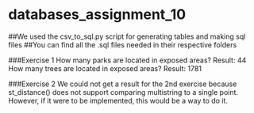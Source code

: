 # databases_assignment_10


##We used the csv_to_sql.py script for generating tables and making sql files
##You can find all the .sql files needed in their respective folders


###Exercise 1
How many parks are located in exposed areas? Result: 44
How many trees are located in exposed areas? Result: 1781

###Exercise 2
We could not get a result for the 2nd exercise because st_distance() does not support comparing multistring to a single point. However, if it were to be implemented, this would be a way to do it.

